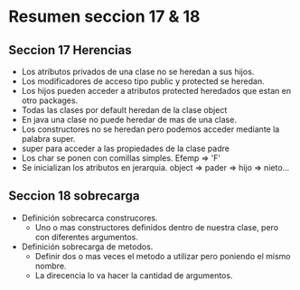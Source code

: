 # Resumen seccion 17 & 18
## Seccion 17 Herencias
- Los atributos privados de una clase no se heredan a sus hijos.
- Los modificadores de acceso tipo public y protected se heredan.
- Los hijos pueden acceder a atributos protected heredados que estan en otro packages.
- Todas las clases por default heredan de la clase object
- En java una clase no puede heredar de mas de una clase.
- Los constructores no se heredan pero podemos acceder mediante la palabra super.
- super para acceder a las propiedades de la clase padre
- Los char se ponen con comillas simples. Efemp => 'F'
- Se inicializan los atributos en jerarquia. object => pader => hijo => nieto...

## Seccion 18 sobrecarga
- Definición sobrecarca construcores.
    - Uno o mas constructores definidos dentro de nuestra clase, pero con diferentes argumentos.
- Definición sobrecarga de metodos.
    - Definir dos o mas veces el metodo a utilizar pero poniendo el mismo nombre.
    - La direcencia lo va hacer la cantidad de argumentos.
